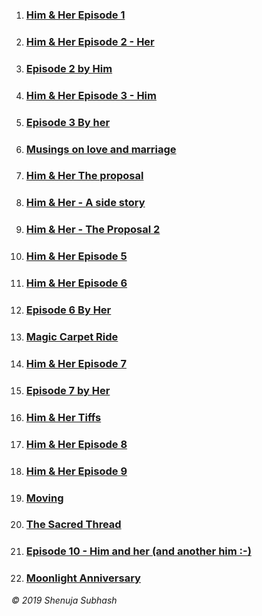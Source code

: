 

1. ### [Him & Her Episode 1](her_1.md)
2. ### [Him & Her Episode 2 - Her](her_2.md)
3. ### [Episode 2 by Him](him_2.md)

4. ### [Him & Her Episode 3 - Him](doll_him.md)
5. ### [Episode 3 By her](doll_her.md)


6. ### [Musings on love and marriage](her_4.md)
7. ### [Him & Her The proposal](proposal_her.md)
8. ### [Him & Her - A side story](side_story_her.md)
9. ### [Him & Her - The Proposal 2](proposal2_her.md)
10. ### [Him & Her Episode 5](her_5.md)

11. ### [Him & Her Episode 6](trek_him.md)
12. ### [Episode 6 By Her](trek_her.md)
13. ### [Magic Carpet Ride](magic_carpet.md)

14. ### [Him & Her Episode 7](hug_him.md)
15. ### [Episode 7 by Her](hug_her.md)

16. ### [Him & Her Tiffs](tiffs_him.md)
17. ### [Him & Her Episode 8](him_8.md)
18. ### [Him & Her Episode 9](him_9.md)

19. ### [Moving](moving_him.md)
20. ### [The Sacred Thread](the_sacred_thread.md)
21. ### [Episode 10 - Him and her (and another him :-)](another_him.md)

22. ### [Moonlight Anniversary](moonlight.md)






_© 2019 Shenuja Subhash_